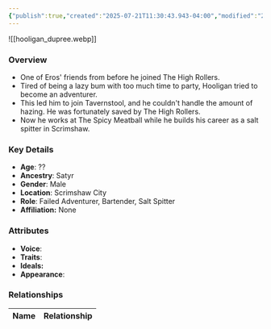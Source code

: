 ```yaml
---
{"publish":true,"created":"2025-07-21T11:30:43.943-04:00","modified":"2025-07-25T11:33:23.441-04:00","published":"2025-07-25T11:33:23.441-04:00","cssclasses":"","Age":"??","Ancestry":"Satyr","Gender":"Male","Location":["Scrimshaw City"],"Role":["Failed Adventurer, Bartender, Salt Spitter"],"Affiliation":["None"],"Appearances":["[[-The High Rollers Campaign-]]","[[Adventure Log/Arby's Sauce|Arby's Sauce]]"]}
---
```



![[hooligan_dupree.webp]]

### Overview
- One of Eros' friends from before he joined The High Rollers.
- Tired of being a lazy bum with too much time to party, Hooligan tried to become an adventurer.
- This led him to join Tavernstool, and he couldn't handle the amount of hazing. He was fortunately saved by The High Rollers.
- Now he works at The Spicy Meatball while he builds his career as a salt spitter in Scrimshaw.

### Key Details
- **Age**: ??
- **Ancestry**: Satyr
- **Gender**: Male
- **Location**: Scrimshaw City
- **Role**: Failed Adventurer, Bartender, Salt Spitter
- **Affiliation:** None

### Attributes
- **Voice**: 
- **Traits**: 
- **Ideals:** 
- **Appearance**:

### Relationships

| Name  | Relationship |
| ----- | ------------ |
